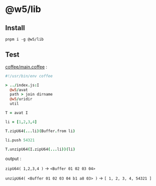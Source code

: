 [‼️]: ✏️README.mdt

# @w5/lib

## Install

```
pnpm i -g @w5/lib
```

## Test

[coffee/main.coffee](./coffee/main.coffee) :

```coffee
#!/usr/bin/env coffee

> ../index.js:I
  @w5/avat
  path > join dirname
  @w5/uridir
  util

T = avat I

li = [1,2,3,4]

T.zipU64(...li)(Buffer.from li)

li.push 54321

T.unzipU64(I.zipU64(...li))(li)
```

output :

`zipU64( 1,2,3,4 )`  → `<Buffer 01 02 03 04>`

`unzipU64( <Buffer 01 02 03 04 b1 a8 03> )`  → `[ 1, 2, 3, 4, 54321 ]`
